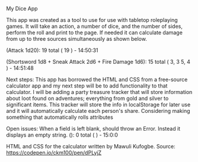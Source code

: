 My Dice App

This app was created as a tool to use for use with tabletop roleplaying games. It will take an action, a number of dice, and the number of sides, perform the roll and print to the page. If needed it can calculate damage from up to three sources simultaneously as shown below.

(Attack 1d20): 19 total ( 19 ) - 14:50:31

(Shortsword 1d8 + Sneak Attack 2d6 + Fire Damage 1d6): 15 total ( 3, 3 5, 4 ) - 14:51:48

Next steps: 
	This app has borrowed the HTML and CSS from a free-source calculator app and my next step will be to add functionality to that calculator. 
	I will be adding a party treasure tracker that will store information about loot found on adventures; everything from gold and silver to significant items. This tracker will store the info in localStorage for later use and it will automatically calculate each person's share.
	Considering making something that automatically rolls attributes

Open issues: 
	When a field is left blank, should throw an Error. Instead it displays an empty string. (): 0 total ( ) - 15:0:0
	
HTML and CSS for the calculator written by Mawuli Kufogbe. Source: https://codepen.io/ckm100/pen/dPLyjZ